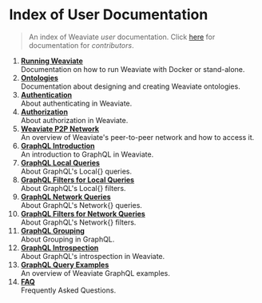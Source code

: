 # Index of User Documentation

> An index of Weaviate _user_ documentation.
> Click [here](../contribute/index.md) for documentation for _contributors_.

1. [**Running Weaviate**](./running-weaviate.md)<br>Documentation on how to run Weaviate with Docker or stand-alone.
1. [**Ontologies**](./ontology-schema.md)<br>Documentation about designing and creating Weaviate ontologies.
1. [**Authentication**](./authentication.md)<br>About authenticating in Weaviate.
1. [**Authorization**](./authorization.md)<br>About authorization in Weaviate.
1. [**Weaviate P2P Network**](./peer2peer-network.md)<br>An overview of Weaviate's peer-to-peer network and how to access it.
1. [**GraphQL Introduction**](./graphql_introduction.md)<br>An introduction to GraphQL in Weaviate.
1. [**GraphQL Local Queries**](./graphql_local.md)<br>About GraphQL's Local{} queries.
1. [**GraphQL Filters for Local Queries**](./graphql_filters_local.md)<br>About GraphQL's Local{} filters.
1. [**GraphQL Network Queries**](./graphql_network.md)<br>About GraphQL's Network{} queries.
1. [**GraphQL Filters for Network Queries**](./graphql_filters_network.md)<br>About GraphQL's Network{} filters.
1. [**GraphQL Grouping**](./graphql_grouping.md)<br>About Grouping in GraphQL.
1. [**GraphQL Introspection**](./graphql_introspection.md)<br>About GraphQL's introspection in Weaviate.
1. [**GraphQL Query Examples**](./graphql_query-API-examples.md)<br>An overview of Weaviate GraphQL examples.
1. [**FAQ**](./FAQ.md)<br>Frequently Asked Questions.
